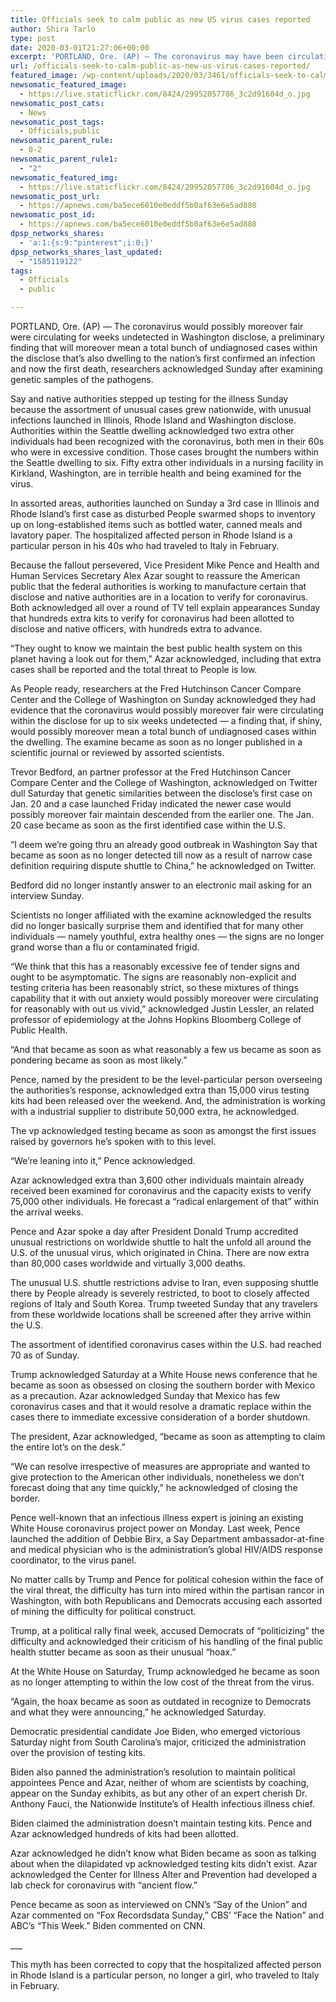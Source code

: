 ```yaml
---
title: Officials seek to calm public as new US virus cases reported
author: Shira Tarlo
type: post
date: 2020-03-01T21:27:06+00:00
excerpt: 'PORTLAND, Ore. (AP) — The coronavirus may have been circulating for weeks undetected in Washington state, a preliminary finding that could mean hundreds of undiagnosed cases in the state that’s also home to the nation’s first confirmed infection and now the first death, researchers said Sunday after analyzing genetic samples of the pathogens.State and local&hellip;'
url: /officials-seek-to-calm-public-as-new-us-virus-cases-reported/
featured_image: /wp-content/uploads/2020/03/3461/officials-seek-to-calm-public-as-new-us-virus-cases-reported.jpg
newsomatic_featured_image:
  - https://live.staticflickr.com/8424/29952057786_3c2d91604d_o.jpg
newsomatic_post_cats:
  - News
newsomatic_post_tags:
  - Officials,public
newsomatic_parent_rule:
  - 0-2
newsomatic_parent_rule1:
  - "2"
newsomatic_featured_img:
  - https://live.staticflickr.com/8424/29952057786_3c2d91604d_o.jpg
newsomatic_post_url:
  - https://apnews.com/ba5ece6010e0eddf5b0af63e6e5ad880
newsomatic_post_id:
  - https://apnews.com/ba5ece6010e0eddf5b0af63e6e5ad880
dpsp_networks_shares:
  - 'a:1:{s:9:"pinterest";i:0;}'
dpsp_networks_shares_last_updated:
  - "1585119122"
tags:
  - Officials
  - public

---
```

<div class="Article" data-key="article">
  <p class="Component-root-0-2-76 Component-p-0-2-68">
    PORTLAND, Ore. (AP) — The coronavirus would possibly moreover fair were circulating for weeks undetected in Washington disclose, a preliminary finding that will moreover mean a total bunch of undiagnosed cases within the disclose that’s also dwelling to the nation’s first confirmed an infection and now the first death, researchers acknowledged Sunday after examining genetic samples of the pathogens.
  </p>
  
  <p class="Component-root-0-2-76 Component-p-0-2-68">
    Say and native authorities stepped up testing for the illness Sunday because the assortment of unusual cases grew nationwide, with unusual infections launched in Illinois, Rhode Island and Washington disclose. Authorities within the Seattle dwelling acknowledged two extra other individuals had been recognized with the coronavirus, both men in their 60s who were in excessive condition. Those cases brought the numbers within the Seattle dwelling to six. Fifty extra other individuals in a nursing facility in Kirkland, Washington, are in terrible health and being examined for the virus.
  </p>
  
  <p class="Component-root-0-2-76 Component-p-0-2-68">
    In assorted areas, authorities launched on Sunday a 3rd case in Illinois and Rhode Island’s first case as disturbed People swarmed shops to inventory up on long-established items such as bottled water, canned meals and lavatory paper. The hospitalized affected person in Rhode Island is a particular person in his 40s who had traveled to Italy in February.
  </p>
  
  <p class="Component-root-0-2-76 Component-p-0-2-68">
    Because the fallout persevered, Vice President Mike Pence and Health and Human Services Secretary Alex Azar sought to reassure the American public that the federal authorities is working to manufacture certain that disclose and native authorities are in a location to verify for coronavirus. Both acknowledged all over a round of TV tell explain appearances Sunday that hundreds extra kits to verify for coronavirus had been allotted to disclose and native officers, with hundreds extra to advance.
  </p>
  
  <p class="Component-root-0-2-76 Component-p-0-2-68">
    “They ought to know we maintain the best public health system on this planet having a look out for them,” Azar acknowledged, including that extra cases shall be reported and the total threat to People is low.
  </p>
  
  <p class="Component-root-0-2-76 Component-p-0-2-68">
    As People ready, researchers at the Fred Hutchinson Cancer Compare Center and the College of Washington on Sunday acknowledged they had evidence that the coronavirus would possibly moreover fair were circulating within the disclose for up to six weeks undetected — a finding that, if shiny, would possibly moreover mean a total bunch of undiagnosed cases within the dwelling. The examine became as soon as no longer published in a scientific journal or reviewed by assorted scientists.
  </p>
  
  <p class="Component-root-0-2-76 Component-p-0-2-68">
    Trevor Bedford, an partner professor at the Fred Hutchinson Cancer Compare Center and the College of Washington, acknowledged on Twitter dull Saturday that genetic similarities between the disclose’s first case on Jan. 20 and a case launched Friday indicated the newer case would possibly moreover fair maintain descended from the earlier one. The Jan. 20 case became as soon as the first identified case within the U.S.
  </p>
  
  <p class="Component-root-0-2-76 Component-p-0-2-68">
    “I deem we’re going thru an already good outbreak in Washington Say that became as soon as no longer detected till now as a result of narrow case definition requiring dispute shuttle to China,” he acknowledged on Twitter.
  </p>
  
  <p class="Component-root-0-2-76 Component-p-0-2-68">
    Bedford did no longer instantly answer to an electronic mail asking for an interview Sunday.
  </p>
  
  <p class="Component-root-0-2-76 Component-p-0-2-68">
    Scientists no longer affiliated with the examine acknowledged the results did no longer basically surprise them and identified that for many other individuals — namely youthful, extra healthy ones — the signs are no longer grand worse than a flu or contaminated frigid.
  </p>
  
  <p class="Component-root-0-2-76 Component-p-0-2-68">
    “We think that this has a reasonably excessive fee of tender signs and ought to be asymptomatic. The signs are reasonably non-explicit and testing criteria has been reasonably strict, so these mixtures of things capability that it with out anxiety would possibly moreover were circulating for reasonably with out us vivid,” acknowledged Justin Lessler, an related professor of epidemiology at the Johns Hopkins Bloomberg College of Public Health.
  </p>
  
  <p class="Component-root-0-2-76 Component-p-0-2-68">
    “And that became as soon as what reasonably a few us became as soon as pondering became as soon as most likely.”
  </p>
  
  <p class="Component-root-0-2-76 Component-p-0-2-68">
    Pence, named by the president to be the level-particular person overseeing the authorities’s response, acknowledged extra than 15,000 virus testing kits had been released over the weekend. And, the administration is working with a industrial supplier to distribute 50,000 extra, he acknowledged.
  </p>
  
  <p class="Component-root-0-2-76 Component-p-0-2-68">
    The vp acknowledged testing became as soon as amongst the first issues raised by governors he’s spoken with to this level.
  </p>
  
  <p class="Component-root-0-2-76 Component-p-0-2-68">
    “We’re leaning into it,” Pence acknowledged.
  </p>
  
  <p class="Component-root-0-2-76 Component-p-0-2-68">
    Azar acknowledged extra than 3,600 other individuals maintain already received been examined for coronavirus and the capacity exists to verify 75,000 other individuals. He forecast a “radical enlargement of that” within the arrival weeks.
  </p>
  
  <p class="Component-root-0-2-76 Component-p-0-2-68">
    Pence and Azar spoke a day after President Donald Trump accredited unusual restrictions on worldwide shuttle to halt the unfold all around the U.S. of the unusual virus, which originated in China. There are now extra than 80,000 cases worldwide and virtually 3,000 deaths.
  </p>
  
  <p class="Component-root-0-2-76 Component-p-0-2-68">
    The unusual U.S. shuttle restrictions advise to Iran, even supposing shuttle there by People already is severely restricted, to boot to closely affected regions of Italy and South Korea. Trump tweeted Sunday that any travelers from these worldwide locations shall be screened after they arrive within the U.S.
  </p>
  
  <div data-key="ad-placeholder" id="div-gpt-ad-1470255291270-0" class="DFPSlot Component-dfp-0-2-72 Component-ad-0-2-39">
  </div>
  
  <p class="Component-root-0-2-76 Component-p-0-2-68">
    The assortment of identified coronavirus cases within the U.S. had reached 70 as of Sunday.
  </p>
  
  <p class="Component-root-0-2-76 Component-p-0-2-68">
    Trump acknowledged Saturday at a White House news conference that he became as soon as obsessed on closing the southern border with Mexico as a precaution. Azar acknowledged Sunday that Mexico has few coronavirus cases and that it would resolve a dramatic replace within the cases there to immediate excessive consideration of a border shutdown.
  </p>
  
  <p class="Component-root-0-2-76 Component-p-0-2-68">
    The president, Azar acknowledged, “became as soon as attempting to claim the entire lot’s on the desk.”
  </p>
  
  <p class="Component-root-0-2-76 Component-p-0-2-68">
    “We can resolve irrespective of measures are appropriate and wanted to give protection to the American other individuals, nonetheless we don’t forecast doing that any time quickly,” he acknowledged of closing the border.
  </p>
  
  <p class="Component-root-0-2-76 Component-p-0-2-68">
    Pence well-known that an infectious illness expert is joining an existing White House coronavirus project power on Monday. Last week, Pence launched the addition of Debbie Birx, a Say Department ambassador-at-fine and medical physician who is the administration’s global HIV/AIDS response coordinator, to the virus panel.
  </p>
  
  <p class="Component-root-0-2-76 Component-p-0-2-68">
    No matter calls by Trump and Pence for political cohesion within the face of the viral threat, the difficulty has turn into mired within the partisan rancor in Washington, with both Republicans and Democrats accusing each assorted of mining the difficulty for political construct.
  </p>
  
  <p class="Component-root-0-2-76 Component-p-0-2-68">
    Trump, at a political rally final week, accused Democrats of “politicizing” the difficulty and acknowledged their criticism of his handling of the final public health stutter became as soon as their unusual “hoax.”
  </p>
  
  <p class="Component-root-0-2-76 Component-p-0-2-68">
    At the White House on Saturday, Trump acknowledged he became as soon as no longer attempting to within the low cost of the threat from the virus.
  </p>
  
  <p class="Component-root-0-2-76 Component-p-0-2-68">
    “Again, the hoax became as soon as outdated in recognize to Democrats and what they were announcing,” he acknowledged Saturday.
  </p>
  
  <p class="Component-root-0-2-76 Component-p-0-2-68">
    Democratic presidential candidate Joe Biden, who emerged victorious Saturday night from South Carolina’s major, criticized the administration over the provision of testing kits.
  </p>
  
  <p class="Component-root-0-2-76 Component-p-0-2-68">
    Biden also panned the administration’s resolution to maintain political appointees Pence and Azar, neither of whom are scientists by coaching, appear on the Sunday exhibits, as but any other of an expert cherish Dr. Anthony Fauci, the Nationwide Institute’s of Health infectious illness chief.
  </p>
  
  <p class="Component-root-0-2-76 Component-p-0-2-68">
    Biden claimed the administration doesn’t maintain testing kits. Pence and Azar acknowledged hundreds of kits had been allotted.
  </p>
  
  <p class="Component-root-0-2-76 Component-p-0-2-68">
    Azar acknowledged he didn’t know what Biden became as soon as talking about when the dilapidated vp acknowledged testing kits didn’t exist. Azar acknowledged the Center for Illness Alter and Prevention had developed a lab check for coronavirus with “ancient flow.”
  </p>
  
  <p class="Component-root-0-2-76 Component-p-0-2-68">
    Pence became as soon as interviewed on CNN’s “Say of the Union” and Azar commented on “Fox Recordsdata Sunday,” CBS’ “Face the Nation” and ABC’s “This Week.” Biden commented on CNN.
  </p>
  
  <p class="Component-root-0-2-76 Component-p-0-2-68">
    ___
  </p>
  
  <p class="Component-root-0-2-76 Component-p-0-2-68">
    This myth has been corrected to copy that the hospitalized affected person in Rhode Island is a particular person, no longer a girl, who traveled to Italy in February.
  </p>
</div>